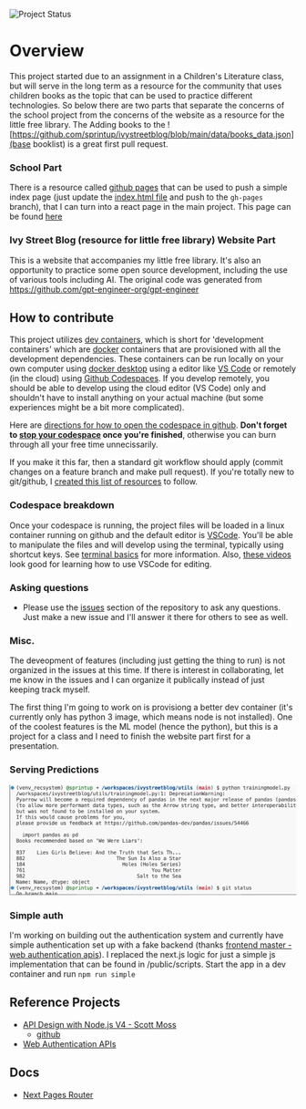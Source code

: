 ![Project Status](https://img.shields.io/badge/status-broken-red)

# Overview

This project started due to an assignment in a Children's Literature class, but will serve in the long term as a resource for the community that uses children books as the topic that can be used to practice different technologies. So below there are two parts that separate the concerns of the school project from the concerns of the website as a resource for the little free library. The Adding books to the ![https://github.com/sprintup/ivystreetblog/blob/main/data/books_data.json](base booklist) is a great first pull request.

### School Part

There is a resource called [github pages](https://docs.github.com/en/pages/quickstart) that can be used to push a simple index page (just update the [index.html file](https://github.com/sprintup/ivystreetblog/blob/gh-pages/index.html) and push to the `gh-pages` branch), that I can turn into a react page in the main project. This page can be found [here](https://sprintup.github.io/ivystreetblog/)

### Ivy Street Blog (resource for little free library) Website Part

This is a website that accompanies my little free library. It's also an opportunity to practice some open source development, including the use of various tools including AI. The original code was generated from https://github.com/gpt-engineer-org/gpt-engineer

## How to contribute

This project utilizes [dev containers](https://containers.dev/), which is short for 'development containers' which are [docker](https://docs.docker.com/get-started/overview/) containers that are provisioned with all the development dependencies. These containers can be run locally on your own computer using [docker desktop](https://www.docker.com/products/docker-desktop/) using a editor like [VS Code](https://code.visualstudio.com/docs/devcontainers/containers) or remotely (in the cloud) using [Github Codespaces](https://docs.github.com/en/codespaces). If you develop remotely, you should be able to develop using the cloud editor (VS Code) only and shouldn't have to install anything on your actual machine (but some experiences might be a bit more complicated).

Here are [directions for how to open the codespace in github](https://docs.github.com/en/codespaces/developing-in-a-codespace/creating-a-codespace-for-a-repository#creating-a-codespace-for-a-repository). **Don't forget to [stop your codespace](https://docs.github.com/en/codespaces/developing-in-a-codespace/stopping-and-starting-a-codespace#stopping-a-codespace) once you're finished**, otherwise you can burn through all your free time unnecissarily.

If you make it this far, then a standard git workflow should apply (commit changes on a feature branch and make pull request). If you're totally new to git/github, I [created this list of resources](https://github.com/sprintup/blah?tab=readme-ov-file#additional-resources) to follow.

### Codespace breakdown

Once your codespace is running, the project files will be loaded in a linux container running on github and the default editor is [VSCode](https://code.visualstudio.com/docs). You'll be able to manipulate the files and will develop using the terminal, typically using shortcut keys. See [terminal basics](https://code.visualstudio.com/docs/terminal/basics) for more information. Also, [these videos](https://code.visualstudio.com/docs/getstarted/introvideos) look good for learning how to use VSCode for editing.

### Asking questions

- Please use the [issues](https://github.com/sprintup/ivystreetblog/issues) section of the repository to ask any questions. Just make a new issue and I'll answer it there for others to see as well.

### Misc.

The deveopment of features (including just getting the thing to run) is not organized in the issues at this time. If there is interest in collaborating, let me know in the issues and I can organize it publically instead of just keeping track myself.

The first thing I'm going to work on is provisiong a better dev container (it's currently only has python 3 image, which means node is not installed). One of the coolest features is the ML model (hence the python), but this is a project for a class and I need to finish the website part first for a presentation.

### Serving Predictions

![](public/serving-predictions.png)

### Simple auth

I'm working on building out the authentication system and currently have simple authentication set up with a fake backend (thanks [frontend master - web authentication apis](https://frontendmasters.com/courses/web-auth-apis/)). I replaced the next.js logic for just a simple js implementation that can be found in /public/scripts. Start the app in a dev container and run `npm run simple`

## Reference Projects

- [API Design with Node.js V4 - Scott Moss](https://hendrixer.github.io/API-design-v4/)
  - [github](https://github.com/Hendrixer/API-design-v4-course)
- [Web Authentication APIs](https://firtman.github.io/authentication/)

## Docs

- [Next Pages Router](https://nextjs.org/docs/pages/building-your-application/routing)
